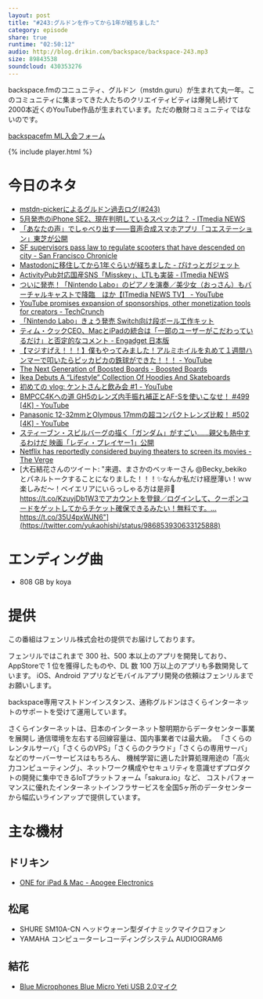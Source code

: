 ```yaml
---
layout: post
title: "#243:グルドンを作ってから1年が経ちました"
category: episode
share: true
runtime: "02:50:12"
audio: http://blog.drikin.com/backspace/backspace-243.mp3
size: 89843538
soundcloud: 430353276
---
```


backspace.fmのコニュニティ、グルドン（mstdn.guru）が生まれて丸一年。このコミュニティに集まってきた人たちのクリエイティビティは爆発し続けて2000本近くのYouTube作品が生まれています。ただの散財コミュニティではないのです。

[backspacefm ML入会フォーム](http://backspace.us11.list-manage.com/subscribe?u=09c933bd3997c1d16dbed156a&id=84b6529b91)

{% include player.html %}

# 今日のネタ
* [mstdn-pickerによるグルドン過去ログ(#243)](https://rbtnn.github.io/mstdn-picker/?instance=mstdn.guru&since_id=99895446480215013&max_id=99896102607433375)
* [5月発売のiPhone SE2、現在判明しているスペックは？ - ITmedia NEWS](http://www.itmedia.co.jp/news/articles/1804/20/news128.html)
* [「あなたの声」でしゃべり出す――音声合成スマホアプリ「コエステーション」東芝が公開](http://www.itmedia.co.jp/news/articles/1804/18/news074.html)
* [SF supervisors pass law to regulate scooters that have descended on city - San Francisco Chronicle](https://www.sfchronicle.com/bayarea/article/SF-supervisors-pass-law-to-regulate-scooters-that-12842796.php)
* [Mastodonに移住してから1年ぐらいが経ちました - ぴけっとガジェット](https://pikegadge.com/mastodon-first-anniversary/)
* [ActivityPub対応国産SNS「Misskey」、LTLも実装 - ITmedia NEWS](http://www.itmedia.co.jp/news/articles/1804/17/news124.html)
* [ついに発売！「Nintendo Labo」のピアノを演奏／美少女（おっさん）もバーチャルキャストで降臨　ほか【ITmedia NEWS TV】 - YouTube](https://www.youtube.com/watch?v=OaWOYwUkl3g)
* [YouTube promises expansion of sponsorships, other monetization tools for creators - TechCrunch](https://techcrunch.com/2018/04/18/youtube-promises-expansion-of-sponsorships-other-monetization-tools-for-creators/?utm_source=tctwreshare&utm_medium=feed&utm_campaign=Feed%3A+Techcrunch+%28TechCrunch%29&sr_share=twitter)
* [「Nintendo Labo」きょう発売 Switch向け段ボール工作キット](http://www.itmedia.co.jp/news/articles/1804/20/news081.html)
* [ティム・クックCEO、MacとiPadの統合は「一部のユーザーがこだわっているだけ」と否定的なコメント - Engadget 日本版](https://japanese.engadget.com/2018/04/20/ceo-mac-ipad/)
* [【マジすげえ！！！】僕もやってみました！アルミホイルを丸めて１週間ハンマーで叩いたらピッカピカの鉄球ができた！！！ - YouTube](https://www.youtube.com/watch?v=Gj2ZTQNtDAI)
* [The Next Generation of Boosted Boards - Boosted Boards](https://buy.boostedboards.com/boards?utm_source=wp&utm_campaign=three-blocks)
* [Ikea Debuts A “Lifestyle” Collection Of Hoodies And Skateboards](https://www.fastcodesign.com/90168607/attention-cool-teens-ikea-sells-hoodies-and-skateboards-now?partner=feedburner&utm_source=feedburner&utm_medium=feed&utm_campaign=feedburner+fastcodesign&utm_content=feedburner)
* [初めての vlog: ケントさんと飲み会 #1 - YouTube](https://www.youtube.com/watch?v=LnhT2HV99hQ)
* [BMPCC4Kへの道 GH5のレンズ内手振れ補正とAF-Sを使いこなせ！ #499 \[4K\] - YouTube](https://www.youtube.com/watch?v=MqqRxjBw6NQ)
* [Panasonic 12-32mmとOlympus 17mmの超コンパクトレンズ比較！ #502 \[4K\] - YouTube](https://www.youtube.com/watch?v=cm1AtWZAPTg)
* [スティーブン・スピルバーグの描く「ガンダム」がすごい……親父も熱中するわけだ 映画「レディ・プレイヤー1」公開](http://www.itmedia.co.jp/news/articles/1804/20/news126.html)
* [Netflix has reportedly considered buying theaters to screen its movies - The Verge](https://www.theverge.com/2018/4/19/17258114/netflix-theaters-landmark-mark-cuban-buying-screenings-oscars-cannes)
* [大石結花さんのツイート: "来週、まさかのベッキーさん @Becky_bekiko とパネルトークすることになりました！！！✨なんか私だけ経歴薄い！ｗｗ楽しみだ〜！ベイエリアにいらっしゃる方は是非💖 https://t.co/KzuyjDb1W3でアカウントを登録／ログインして、クーポンコードをゲットしてからチケット確保できるみたい！無料です。… https://t.co/35U4pxWJN6"](https://twitter.com/yukaohishi/status/986853930633125888)

# エンディング曲
* 808 GB by koya

# 提供

この番組はフェンリル株式会社の提供でお届けしております。

フェンリルではこれまで 300 社、500 本以上のアプリを開発しており、AppStoreで 1 位を獲得したものや、DL 数 100 万以上のアプリも多数開発しています。
iOS、Android アプリなどモバイルアプリ開発の依頼はフェンリルまでお願いします。

backspace専用マストドンインスタンス、通称グルドンはさくらインターネットのサポートを受けて運用しています。

さくらインターネットは、日本のインターネット黎明期からデータセンター事業を展開し
通信環境を左右する回線容量は、国内事業者では最大級。
「さくらのレンタルサーバ」「さくらのVPS」「さくらのクラウド」「さくらの専用サーバ」などのサーバーサービスはもちろん、
機械学習に適した計算処理用途の「高火力コンピューティング」、ネットワーク構成やセキュリティを意識せずプロダクトの開発に集中できるIoTプラットフォーム「sakura.io」など、
コストパフォーマンスに優れたインターネットインフラサービスを全国5ヶ所のデータセンターから幅広いラインアップで提供しています。

# 主な機材

## ドリキン
* [ONE for iPad & Mac - Apogee Electronics](http://amzn.to/2DJVyyj)

## 松尾
* SHURE  SM10A-CN ヘッドウォーン型ダイナミックマイクロフォン
* YAMAHA コンピューターレコーディングシステム AUDIOGRAM6

## 結花
* [Blue Microphones Blue Micro Yeti USB 2.0マイク](http://www.bluedesigns.jp/products/yeti/)

